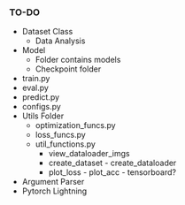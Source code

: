 ### TO-DO ###

- Dataset Class
    - Data Analysis
- Model
    - Folder contains models
    - Checkpoint folder
- train.py
- eval.py
- predict.py
- configs.py
- Utils Folder
    - optimization_funcs.py
    - loss_funcs.py
    - util_functions.py
        - view_dataloader_imgs
        - create_dataset - create_dataloader
        - plot_loss - plot_acc - tensorboard?
- Argument Parser
- Pytorch Lightning